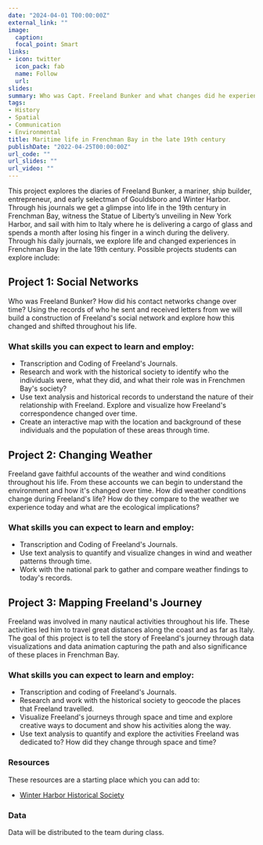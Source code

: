 ```yaml
---
date: "2024-04-01 T00:00:00Z"
external_link: ""
image:
  caption: 
  focal_point: Smart
links:
- icon: twitter
  icon_pack: fab
  name: Follow
  url: 
slides: 
summary: Who was Capt. Freeland Bunker and what changes did he experience in Frenchman Bay from the 1870s to early 1900s? 
tags:
- History
- Spatial
- Communication
- Environmental
title: Maritime life in Frenchman Bay in the late 19th century
publishDate: "2022-04-25T00:00:00Z"
url_code: ""
url_slides: ""
url_video: ""
---
```


This project explores the diaries of Freeland Bunker, a mariner, ship builder, entrepreneur, and early selectman of Gouldsboro and Winter Harbor. Through his journals we get a glimpse into life in the 19th century in Frenchman Bay, witness the Statue of Liberty’s unveiling in New York Harbor, and sail with him to Italy where he is delivering a cargo of glass and spends a month after losing his finger in a winch during the delivery. Through his daily journals, we explore life and changed experiences in Frenchman Bay in the late 19th century. Possible projects students can explore include:

## Project 1: Social Networks

Who was Freeland Bunker? How did his contact networks change over time? Using the records of who he sent and received letters from we will build a construction of Freeland's social network and explore how this changed and shifted throughout his life.

### What skills you can expect to learn and employ:
- Transcription and Coding of Freeland's Journals. 
- Research and work with the historical society to identify who the individuals were, what they did, and what their role was in Frenchmen Bay's society?
- Use text analysis and historical records to understand the nature of their relationship with Freeland. Explore and visualize how Freeland's correspondence changed over time.
- Create an interactive map with the location and background of these individuals and the population of these areas through time.

## Project 2: Changing Weather

Freeland gave faithful accounts of the weather and wind conditions throughout his life. From these accounts we can begin to understand the environment and how it's changed over time. How did weather conditions change during Freeland's life? How do they compare to the weather we experience today and what are the ecological implications?

### What skills you can expect to learn and employ:
- Transcription and Coding of Freeland's Journals.
- Use text analysis to quantify and visualize changes in wind and weather patterns through time.
- Work with the national park to gather and compare weather findings to today's records. 

## Project 3: Mapping Freeland's Journey

Freeland was involved in many nautical activities throughout his life. These activities led him to travel great distances along the coast and as far as Italy. The goal of this project is to tell the story of Freeland's journey through data visualizations and data animation capturing the path and also significance of these places in Frenchman Bay. 

### What skills you can expect to learn and employ:
- Transcription and coding of Freeland's Journals.
- Research and work with the historical society to geocode the places that Freeland travelled.
- Visualize Freeland's journeys through space and time and explore creative ways to document and show his activities along the way. 
- Use text analysis to quantify and explore the activities Freeland was dedicated to? How did they change through space and time?


### Resources

These resources are a starting place which you can add to:

* [Winter Harbor Historical Society](http://winterharborhs.mainememory.net/page/2526/display.html)

### Data

Data will be distributed to the team during class.


